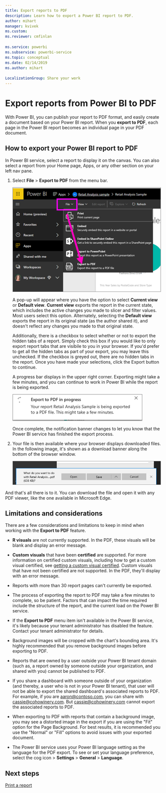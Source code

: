 ```yaml
---
title: Export reports to PDF
description: Learn how to export a Power BI report to PDF.
author: mihart
manager: kvivek
ms.custom:  
ms.reviewer: cmfinlan

ms.service: powerbi
ms.subservice: powerbi-service
ms.topic: conceptual
ms.date: 02/14/2019
ms.author: mihart

LocalizationGroup: Share your work
---
```

# Export reports from Power BI to PDF
With Power BI, you can publish your report to PDF format, and easily create a document based on your Power BI report. When you **export to PDF**, each page in the Power BI report becomes an individual page in your PDF document.

## How to export your Power BI report to PDF
In Power BI service, select a report to display it on the canvas. You can also select a report from your Home page, Apps, or any other section on your left nav pane.

1. Select **File** > **Export to PDF** from the menu bar.

    ![Select File from the menubar, arrow pointing to Export to PDF](media/end-user-pdf/power-bi-export-pdf.png)

    A pop-up will appear where you have the option to select **Current view** or **Default view**.  **Current view** exports the report in the current state, which includes the active changes you made to slicer and filter values.  Most users select this option.  Alternately, selecting the **Default view** exports the report in its original state (as the author shared it), and doesn't reflect any changes you made to that original state.
    
    Additionally, there is a checkbox to select whether or not to export the hidden tabs of a report.  Simply check this box if you would like to only export report tabs that are visibile to you in your browser.  If you'd prefer to get all the hidden tabs as part of your export, you may leave this unchecked.  If the checkbox is greyed out, there are no hidden tabs in the report.  Once you have made your selections, click the Export button to continue.
    
    A progress bar displays in the upper right corner. Exporting might take a few minutes, and you can continue to work in Power BI while the report is being exported.

    ![Export progress message](media/end-user-pdf/power-bi-export-message.png)

    Once complete, the notification banner changes to let you know that the Power BI service has finished the export process.

2. Your file is then available where your browser displays downloaded files. In the following image, it's shown as a download banner along the bottom of the browser window.

    ![Downloaded file location](media/end-user-pdf/power-bi-save-file.png)

And that's all there is to it. You can download the file and open it with any PDF viewer, like the one available in Microsoft Edge.


## Limitations and considerations
There are a few considerations and limitations to keep in mind when working with the **Export to PDF** feature.

* **R visuals** are not currently supported. In the PDF, these visuals will be blank and display an error message.  

* **Custom visuals** that have been **certified** are supported. For more information on certified custom visuals, including how to get a custom visual certified, see [getting a custom visual certified](../power-bi-custom-visuals-certified.md). Custom visuals that have not been certified are not supported. In the PDF, they'll display with an error message.   

* Reports with more than 30 report pages can't currently be exported.

* The process of exporting the report to PDF may take a few minutes to complete, so be patient. Factors that can impact the time required include the structure of the report, and the current load on the Power BI service.

* If the **Export to PDF** menu item isn't available in the Power BI service, it's likely because your tenant administrator has disabled the feature. Contact your tenant administrator for details.

* Background images will be cropped with the chart's bounding area. It's highly recommended that you remove background images before exporting to PDF.

* Reports that are owned by a user outside your Power BI tenant domain (such as, a report owned by someone outside your organization, and shared with you) cannot be published to PDF.

* If you share a dashboard with someone outside of your organization (and thereby, a user who is not in your Power BI tenant), that user will not be able to export the shared dashboard's associated reports to PDF. For example, if you are aaron@contoso.com, you can share with cassie@cohowinery.com. But cassie@cohowinery.com cannot export the associated reports to PDF.

* When exporting to PDF with reports that contain a background image, you may see a distorted image in the export if you are using the "Fit" option for the Page Background.  For best results, it is recommended you use the "Normal" or "Fill" options to avoid issues with your exported document.

* The Power BI service uses your Power BI language setting as the language for the PDF export. To see or set your language preference, select the cog icon > **Settings** > **General** > **Language**.

## Next steps
[Print a report](end-user-print.md)
